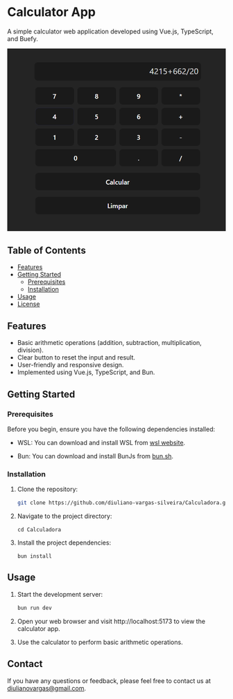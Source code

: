 # Calculator App

A simple calculator web application developed using Vue.js, TypeScript, and Buefy.

![Calculadora](image.png)

## Table of Contents

- [Features](#features)
- [Getting Started](#getting-started)
  - [Prerequisites](#prerequisites)
  - [Installation](#installation)
- [Usage](#usage)
- [License](#license)

## Features

- Basic arithmetic operations (addition, subtraction, multiplication, division).
- Clear button to reset the input and result.
- User-friendly and responsive design.
- Implemented using Vue.js, TypeScript, and Bun.

## Getting Started

### Prerequisites

Before you begin, ensure you have the following dependencies installed:

- WSL: You can download and install WSL from [wsl website](https://learn.microsoft.com/en-us/windows/wsl/install).

- Bun: You can download and install BunJs from [bun.sh](https://bun.sh/).

### Installation

1. Clone the repository:

   ```bash
   git clone https://github.com/diuliano-vargas-silveira/Calculadora.git
   ```

2. Navigate to the project directory:

   ```
   cd Calculadora
   ```

3. Install the project dependencies:

   ```
   bun install
   ```

## Usage

1. Start the development server:

   ```bash
   bun run dev
   ``` 

2. Open your web browser and visit http://localhost:5173 to view the calculator app.

3. Use the calculator to perform basic arithmetic operations.

## Contact
If you have any questions or feedback, please feel free to contact us at diulianovargas@gmail.com.
